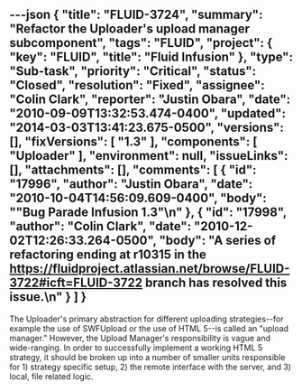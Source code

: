 ---json
{
  "title": "FLUID-3724",
  "summary": "Refactor the Uploader's upload manager subcomponent",
  "tags": "FLUID",
  "project": {
    "key": "FLUID",
    "title": "Fluid Infusion"
  },
  "type": "Sub-task",
  "priority": "Critical",
  "status": "Closed",
  "resolution": "Fixed",
  "assignee": "Colin Clark",
  "reporter": "Justin Obara",
  "date": "2010-09-09T13:32:53.474-0400",
  "updated": "2014-03-03T13:41:23.675-0500",
  "versions": [],
  "fixVersions": [
    "1.3"
  ],
  "components": [
    "Uploader"
  ],
  "environment": null,
  "issueLinks": [],
  "attachments": [],
  "comments": [
    {
      "id": "17996",
      "author": "Justin Obara",
      "date": "2010-10-04T14:56:09.609-0400",
      "body": "\"Bug Parade Infusion 1.3\"\n"
    },
    {
      "id": "17998",
      "author": "Colin Clark",
      "date": "2010-12-02T12:26:33.264-0500",
      "body": "A series of refactoring ending at r10315 in the <https://fluidproject.atlassian.net/browse/FLUID-3722#icft=FLUID-3722> branch has resolved this issue.\n"
    }
  ]
}
---
The Uploader's primary abstraction for different uploading strategies--for example the use of SWFUpload or the use of HTML 5--is called an "upload manager." However, the Upload Manager's responsibility is vague and wide-ranging. In order to successfully implement a working HTML 5 strategy, it should be broken up into a number of smaller units responsible for 1) strategy specific setup, 2) the remote interface with the server, and 3) local, file related logic.

        